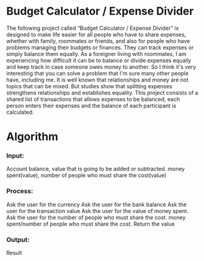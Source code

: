 # Budget Calculator / Expense Divider
The following project called “Budget Calculator / Expense Divider” is designed to make life easier for all people who have to share expenses, whether with family, roommates or friends, and also for people who have problems managing their budgets or finances. They can track expenses or simply balance them equally. As a foreigner living with roommates, I am experiencing how difficult it can be to balance or divide expenses equally and keep track in case someone owes money to another. So I think it's very interesting that you can solve a problem that I'm sure many other people have, including me. It is well known that relationships and money are not topics that can be mixed. But studies show that splitting expenses strengthens relationships and establishes equality. This project consists of a shared list of transactions that allows expenses to be balanced, each person enters their expenses and the balance of each participant is calculated.

# Algorithm

### Input: 
Account balance, value that is going to be added or subtracted.
money spent(value), number of people who must share the cost(value)

### Process: 
Ask the user for the currency
Ask the user for the bank balance
Ask the user for the transaction value
Ask the user for the value of money spent.
Ask the user for the number of people who must share the cost.
money spent/number of people who must share the cost.
Return the value

### Output: 
Result
